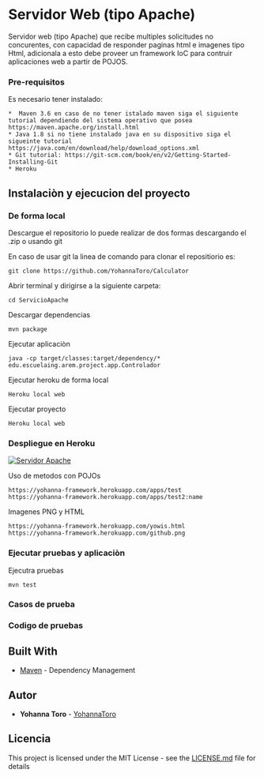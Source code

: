 # Servidor Web (tipo Apache)

Servidor web (tipo Apache) que recibe multiples solicitudes no concurentes, con capacidad de responder paginas html e imagenes tipo Html, adicionala a esto debe proveer un framework IoC para contruir aplicaciones web a partir de POJOS.


### Pre-requisitos

Es necesario tener instalado:


```
*  Maven 3.6 en caso de no tener istalado maven siga el siguiente tutorial dependiendo del sistema operativo que posea https://maven.apache.org/install.html
* Java 1.8 si no tiene instalado java en su dispositivo siga el sigueinte tutorial https://java.com/en/download/help/download_options.xml
* Git tutorial: https://git-scm.com/book/en/v2/Getting-Started-Installing-Git
* Heroku 
```

## Instalaciòn y ejecucion del proyecto

### De forma local
Descargue el repositorio lo puede realizar de dos formas descargando el .zip o usando git 

En caso de usar git la linea de comando para clonar el repositiorio es:

```
git clone https://github.com/YohannaToro/Calculator
```
Abrir terminal y dirigirse a la siguiente carpeta:

```
cd ServicioApache
```

Descargar dependencias

```
mvn package
```

Ejecutar aplicaciòn

```
java -cp target/classes:target/dependency/* edu.escuelaing.arem.project.app.Controlador
```
Ejecutar heroku de forma local

```
Heroku local web
```
Ejecutar proyecto
```
Heroku local web
```

### Despliegue en  Heroku

[![Servidor Apache](https://www.herokucdn.com/deploy/button.png)](https://yohanna-framework.herokuapp.com/apps/test)

Uso de metodos con POJOs
```
https://yohanna-framework.herokuapp.com/apps/test
https://yohanna-framework.herokuapp.com/apps/test2:name
```
Imagenes PNG y HTML
```
https://yohanna-framework.herokuapp.com/yowis.html
https://yohanna-framework.herokuapp.com/github.png
```


### Ejecutar pruebas y aplicaciòn

Ejecutra pruebas
```
mvn test
```




### Casos de prueba


### Codigo de pruebas




## Built With
* [Maven](https://maven.apache.org/) - Dependency Management


## Autor

* **Yohanna Toro**  - [YohannaToro](https://github.com/YohannaToro)


## Licencia

This project is licensed under the MIT License - see the [LICENSE.md](LICENSE.md) file for details
